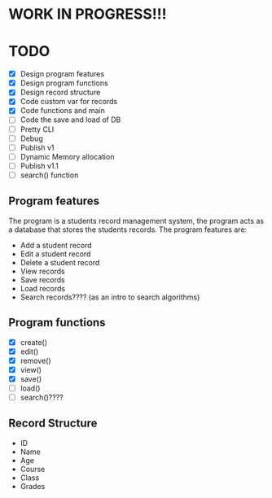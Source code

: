 # WORK IN PROGRESS!!!

# TODO

- [X] Design program features
- [X] Design program functions
- [X] Design record structure
- [X] Code custom var for records
- [X] Code functions and main
- [ ] Code the save and load of DB
- [ ] Pretty CLI
- [ ] Debug
- [ ] Publish v1
- [ ] Dynamic Memory allocation
- [ ] Publish v1.1
- [ ] search() function

## Program features

The program is a students record management system, the program acts as a database
that stores the students records. The program features are:
- Add a student record
- Edit a student record
- Delete a student record
- View records
- Save records
- Load records
- Search records???? (as an intro to search algorithms)

## Program functions
- [x] create()
- [x] edit()
- [x] remove()
- [x] view()
- [x] save()
- [ ] load()
- [ ] search()????

## Record Structure
- ID
- Name
- Age
- Course
- Class
- Grades